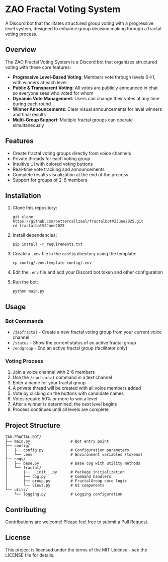 # ZAO Fractal Voting System

A Discord bot that facilitates structured group voting with a progressive level system, designed to enhance group decision making through a fractal voting process.

## Overview

The ZAO Fractal Voting System is a Discord bot that organizes structured voting with these core features:

- **Progressive Level-Based Voting**: Members vote through levels 6→1, with winners at each level
- **Public & Transparent Voting**: All votes are publicly announced in chat so everyone sees who voted for whom
- **Dynamic Vote Management**: Users can change their votes at any time during each round
- **Winner Announcements**: Clear visual announcements for level winners and final results
- **Multi-Group Support**: Multiple fractal groups can operate simultaneously

## Features

- Create fractal voting groups directly from voice channels
- Private threads for each voting group
- Intuitive UI with colored voting buttons
- Real-time vote tracking and announcements
- Complete results visualization at the end of the process
- Support for groups of 2-6 members

## Installation

1. Clone this repository:
   ```
   git clone https://github.com/bettercallzaal/fractalbotV2June2025.git
   cd fractalbotV2June2025
   ```

2. Install dependencies:
   ```
   pip install -r requirements.txt
   ```

3. Create a `.env` file in the `config` directory using the template:
   ```
   cp config/.env.template config/.env
   ```

4. Edit the `.env` file and add your Discord bot token and other configuration

5. Run the bot:
   ```
   python main.py
   ```

## Usage

### Bot Commands

- `/zaofractal` - Create a new fractal voting group from your current voice channel
- `/status` - Show the current status of an active fractal group
- `/endgroup` - End an active fractal group (facilitator only)

### Voting Process

1. Join a voice channel with 2-6 members
2. Use the `/zaofractal` command in a text channel
3. Enter a name for your fractal group
4. A private thread will be created with all voice members added
5. Vote by clicking on the buttons with candidate names
6. Votes require 50% or more to win a level
7. After a winner is determined, the next level begins
8. Process continues until all levels are complete

## Project Structure

```
ZAO-FRACTAL-BOT/
├── main.py                  # Bot entry point
├── config/
│   ├── config.py            # Configuration parameters
│   └── .env                 # Environment variables (tokens)
├── cogs/
│   ├── base.py              # Base cog with utility methods
│   └── fractal/
│       ├── __init__.py      # Package initialization
│       ├── cog.py           # Command handlers
│       ├── group.py         # FractalGroup core logic
│       └── views.py         # UI components
└── utils/
    └── logging.py           # Logging configuration
```

## Contributing

Contributions are welcome! Please feel free to submit a Pull Request.

## License

This project is licensed under the terms of the MIT License - see the LICENSE file for details.
